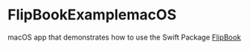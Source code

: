 # FlipBookExamplemacOS
macOS app that demonstrates how to use the Swift Package [FlipBook](https://github.com/bgayman/FlipBook)
